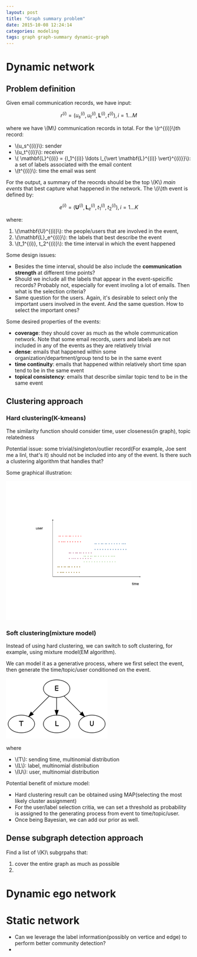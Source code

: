 ```yaml
---
layout: post
title: "Graph summary problem"
date: 2015-10-08 12:24:14
categories: modeling
tags: graph graph-summary dynamic-graph
---
```



# Dynamic network

## Problem definition

Given email communication records, we have input:

$$ r^{(i)} = (u_s^{(i)}, u_t^{(i)}, \mathbf{L}^{(i)}, t^{(i)}), i=1 \ldots M $$

where we have \\(M\\) communication records in total. For the \\(r^{(i)}\\)th record:

- \\(u_s^{(i)}\\): sender
- \\(u_t^{(i)}\\): receiver
- \\( \mathbf{L}^{(i)} = \{l_1^{(i)} \ldots l_{\vert \mathbf{L}^{(i)} \vert}^{(i)}\}\\): a set of labels associated with the email content
- \\(t^{(i)}\\): time the email was sent

For the output, a summary of the reocrds should be the top \\(K\\) *main events* that best capture what happened  in the network. The \\(i\\)th event is defined by:

$$ e^{(i)} = (\mathbf{U}^{(i)}, \mathbf{L}_e^{(i)}, t_1^{(i)}, t_2^{(i)}), i=1 \ldots K $$

where:

1. \\(\mathbf{U}^{(i)}\\): the people/users that are involved in the event,
2. \\(\mathbf{L}_e^{(i)}\\): the labels that best describe the event
3. \\(t_1^{(i)}, t_2^{(i)}\\): the time interval in which the event happened

Some design issues:

- Besides the time interval, should be also include the **communication strength** at different time points?
- Should we include all the labels that appear in the event-speicific records? Probably not, especially for event involing a lot of emails. Then what is the selection criteria?
- Same question for the users. Again, it's desirable to select only the important users involved in the event. And the same question. How to select the important ones?


Some desired properties of the events:

- **coverage**: they should cover as much as the whole communication network. Note that some email records, users and labels are not included in any of the events as they are relatively trivial
- **dense**: emails that happened within some organization/department/group tend to be in the same event
- **time continuity**: emails that happened within relatively short time span tend to be in the same event
- **topical consistency**: emails that describe similar topic tend to be in the same event

## Clustering approach

### Hard clustering(K-kmeans)

The similarity function should consider time, user closeness(in graph), topic relatedness

Potential issue: some trivial/singleton/outlier record(For example, Joe sent me a linl, that's it) should not be included into any of the event. Is there such a clustering algorithm that handles that?

Some graphical illustration:

![](/assets/images/graph-summary/hard-clustering-illustration.png)


### Soft clustering(mixture model)

Instead of using hard clustering, we can switch to soft clustering, for example, using mixture model(EM algorithm).

We can model it as a generative process, where we first select the event, then generate the time/topic/user conditioned on the event.

![](/images/graphviz/gen-b570b3235b7f99222039aa0390a49796.gv.png)

where

- \\(T\\): sending time, multinomial distribution
- \\(L\\): label, multinomial distribution
- \\(U\\): user, multinomial distribution

Potential benefit of mixture model:

- Hard clustering result can be obtained using MAP(selecting the most likely cluster assignment)
- For the user/label selection critia, we can set a threshold as probability is assigned to the generating process from event to time/topic/user.
- Once being Bayesian, we can add our prior as well.

## Dense subgraph detection approach

Find a list of \\(K)\\ subgrpahs that:

1. cover the entire graph as much as possible
2. 

# Dynamic ego network

# Static network

- Can we leverage the label information(possibly on vertice and edge) to perform better community detection?
- 
